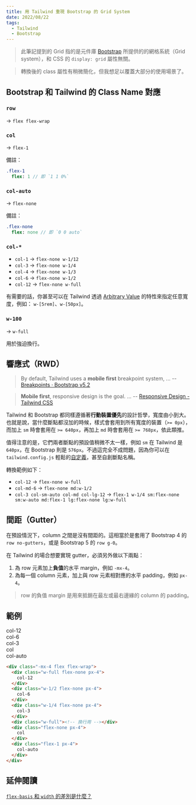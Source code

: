 ```yaml
---
title: 用 Tailwind 重現 Bootstrap 的 Grid System
date: 2022/08/22
tags:
  - Tailwind
  - Bootstrap
---
```


> 此筆記提到的 Grid 指的是元件庫 [Bootstrap](https://getbootstrap.com/) 所提供的的網格系統（Grid system），和 CSS 的 `display: grid` 屬性無關。

> 轉換後的 class 屬性有稍微簡化，但我想足以覆蓋大部分的使用場景了。


## Bootstrap 和 Tailwind 的 Class Name 對應

### `row`

→ `flex flex-wrap`

### `col`

→ `flex-1`

備註：
```sass
.flex-1
  flex: 1 // 即 `1 1 0%`
```

### `col-auto`

→ `flex-none`

備註：

```sass
.flex-none
  flex: none // 即 `0 0 auto`
```

### `col-*`

- `col-1` → `flex-none w-1/12`
- `col-3` → `flex-none w-1/4`
- `col-4` → `flex-none w-1/3`
- `col-6` → `flex-none w-1/2`
- `col-12` → `flex-none w-full`

有需要的話，你甚至可以在 Tailwind 透過 [Arbitrary Value](https://tailwindcss.com/docs/width#arbitrary-values) 的特性來指定任意寬度，例如：
`w-[5rem]`、`w-[50px]`。

### `w-100`

→ `w-full`

用於強迫換行。

## 響應式（RWD）

> By default, Tailwind uses a **mobile first** breakpoint system, ...
> -- [Breakpoints · Bootstrap v5.2](https://tailwindcss.com/docs/responsive-design#mobile-first)

> **Mobile first**, responsive design is the goal. ...
> -- [Responsive Design - Tailwind CSS](https://getbootstrap.com/docs/5.2/layout/breakpoints/#core-concepts)

Tailwind 和 Bootstrap 都同樣遵循著**行動裝置優先**的設計哲學，寬度由小到大。也就是說，當什麼斷點都沒加的時候，樣式會套用到所有寬度的裝置（`>= 0px`），而加上 `sm` 時會套用在  `>= 640px`，再加上 `md` 時會套用在  `>= 768px`，依此類推。

值得注意的是，它們兩者斷點的預設值稍微不太一樣，例如 `sm` 在 Tailwind 是 `640px`，在 Bootstrap 則是 `576px`。不過這完全不成問題，因為你可以在 `tailwind.config.js` 輕鬆的[自定義](https://tailwindcss.com/docs/responsive-design#customizing-breakpoints)，甚至自創斷點名稱。

轉換範例如下：

- `col-12` → `flex-none w-full`
- `col-md-6` → `flex-none md:w-1/2`
- `col-3 col-sm-auto col-md col-lg-12` →
  `flex-1 w-1/4 sm:flex-none sm:w-auto md:flex-1 lg:flex-none lg:w-full`


## 間距（Gutter）

在預設情況下，column 之間是沒有間距的。這相當於是套用了 Bootstrap 4 的 `row no-gutters`，或是 Bootstrap 5 的 `row g-0`。

在 Tailwind 的場合想要實現 gutter，必須另外做以下兩點：

1. 為 row 元素加上**負值**的水平 margin，例如 `-mx-4`。
2. 為每一個 column 元素，加上與 row 元素相對應的水平 padding，例如 `px-4`。

> row 的負值 margin 是用來抵銷在最左或最右邊緣的 column 的 padding。

## 範例

<div class="container font-mono text-lg text-white">
  <div class="-mx-4 flex flex-wrap">
    <div class="w-full flex-none bg-red-500 px-4">
      <div class="border-2 border-dotted border-black/50 bg-black/20">
        col-12
      </div>
    </div>
    <div class="w-1/2 flex-none bg-orange-500 px-4">
      <div class="border-2 border-dotted border-black/50 bg-black/20">
        col-6
      </div>
    </div>
    <div class="w-1/4 flex-none bg-amber-500 px-4">
      <div class="border-2 border-dotted border-black/50 bg-black/20">
        col-3
      </div>
    </div>
    <div class="w-full" />
    <div class="flex-none bg-lime-500 px-4">
      <div class="border-2 border-dotted border-black/50 bg-black/20">
        col
      </div>
    </div>
    <div class="flex-1 bg-sky-500 px-4">
      <div class="border-2 border-dotted border-black/50 bg-black/20">
        col-auto
      </div>
    </div>
  </div>
</div>

```html
<div class="-mx-4 flex flex-wrap">
  <div class="w-full flex-none px-4">
    col-12
  </div>
  <div class="w-1/2 flex-none px-4">
    col-6
  </div>
  <div class="w-1/4 flex-none px-4">
    col-3
  </div>
  <div class="w-full"><!-- 換行用 --></div>
  <div class="flex-none px-4">
    col
  </div>
  <div class="flex-1 px-4">
    col-auto
  </div>
</div>
```

## 延伸閱讀

[`flex-basis` 和 `width` 的差別是什麼？](https://stackoverflow.com/questions/34352140/what-are-the-differences-between-flex-basis-and-width)
